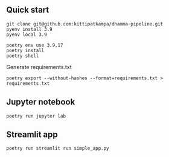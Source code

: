 ## Quick start
```
git clone git@github.com:kittipatkampa/dhamma-pipeline.git
pyenv install 3.9
pyenv local 3.9

poetry env use 3.9.17
poetry install
poetry shell
```

Generate requirements.txt
```
poetry export --without-hashes --format=requirements.txt > requirements.txt
```

## Jupyter notebook
```
poetry run jupyter lab
```

## Streamlit app
```
poetry run streamlit run simple_app.py
```